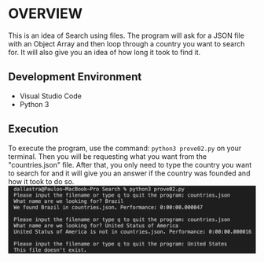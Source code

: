 # OVERVIEW

This is an idea of Search using files. The program will ask for a
JSON file with an Object Array and then loop through a country you
want to search for. It will also give you an idea of how long it 
took to find it.

## Development Environment

* Visual Studio Code
* Python 3

## Execution

To execute the program, use the command: `python3 prove02.py` on your terminal. Then you will be requesting what you want from the "countries.json" file. After that, you only need to type the country you want to search for and it will give you an answer if the country was founded and how it took to do so.
![Program Running](screenshot.png)
